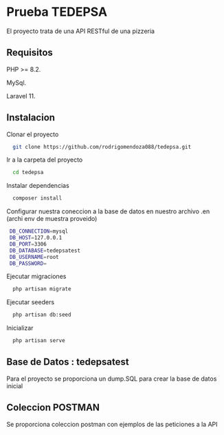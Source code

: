 # Prueba TEDEPSA


El proyecto trata de una API RESTful de una pizzeria

## Requisitos
PHP >= 8.2.

MySql.

Laravel 11.

## Instalacion

Clonar el proyecto

```bash
  git clone https://github.com/rodrigomendoza088/tedepsa.git
```

Ir a la carpeta del proyecto

```bash
  cd tedepsa
```

Instalar dependencias

```bash
  composer install
```
Configurar nuestra coneccion a la base de datos en nuestro archivo .en (archi env de muestra proveido)

```bash
 DB_CONNECTION=mysql
 DB_HOST=127.0.0.1
 DB_PORT=3306
 DB_DATABASE=tedepsatest
 DB_USERNAME=root
 DB_PASSWORD=
```
Ejecutar migraciones

```bash
  php artisan migrate
```

Ejecutar seeders

```bash
  php artisan db:seed
```
Inicializar

```bash
  php artisan serve
```

## Base de Datos : tedepsatest

Para el proyecto se proporciona un dump.SQL para crear la base de datos inicial

## Coleccion POSTMAN

Se proporciona coleccion postman con ejemplos de las peticiones a la API 

